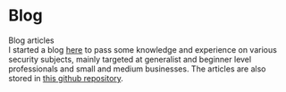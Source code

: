 # Blog
Blog articles  
I started a blog [here](https://osix.be/blog) to pass some knowledge and experience on various security subjects, mainly targeted at generalist and beginner level professionals and small and medium businesses. The articles are also stored in [this github repository](https://github.com/plecbe/Blog/).
